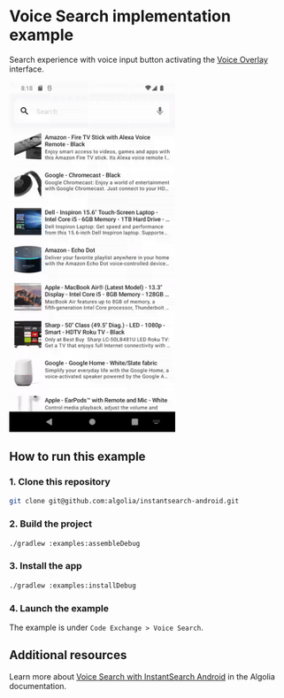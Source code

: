 # Voice Search implementation example

Search experience with voice input button activating the [Voice Overlay](https://github.com/algolia/voice-overlay-android) interface.

<img src="/docs/img/codex/voice_search.gif" width="300"/>

## How to run this example

### 1. Clone this repository

```sh
git clone git@github.com:algolia/instantsearch-android.git
```

### 2. Build the project

```sh
./gradlew :examples:assembleDebug
```

### 3. Install the app

```sh
./gradlew :examples:installDebug
```

### 4. Launch the example

The example is under `Code Exchange > Voice Search`.

## Additional resources
Learn more about [Voice Search with InstantSearch Android](https://www.algolia.com/doc/guides/building-search-ui/ui-and-ux-patterns/voice-search/android/) in the Algolia documentation.
